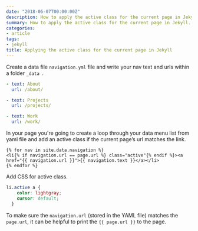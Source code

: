 ```yaml
---
date: "2018-06-07T00:00:00Z"
description: How to apply the active class for the current page in Jekyll
summary: How to apply the active class for the current page in Jekyll.
categories:
- article
tags:
- jekyll
title: Applying the active class for the current page in Jekyll
---
```



Create a data file ```navigation.yml``` file and write your nav text and urls within a folder ```_data ```.

```yaml
- text: About
  url: /about/

- text: Projects
  url: /projects/

- text: Work
  url: /work/
```

In your page you're going to create a loop through your data menu list from yaml file and add an active class if the current page’s url matches the link.

```
{% for nav in site.data.navigation %}
<li{% if navigation.url == page.url %} class="active"{% endif %}><a href="{{ navigation.url }}">{{ navigation.text }}</a></li>
{% endfor %}
```

Add CSS for active class.

```css
li.active a {
    color: lightgray;
    cursor: default;
  }
```

To make sure the ```navigation.url``` (stored in the YAML file) matches the ```page.url```, it can be helpful to print the ```{{ page.url }}``` to the page.